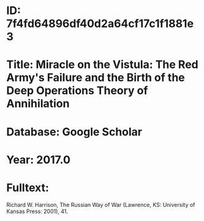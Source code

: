 # ID: 7f4fd64896df40d2a64cf17c1f1881e3
# Title: Miracle on the Vistula: The Red Army's Failure and the Birth of the Deep Operations Theory of Annihilation
# Database: Google Scholar
# Year: 2017.0
# Fulltext:
Richard W. Harrison, The Russian Way of War (Lawrence, KS: University of Kansas Press: 2001), 41.